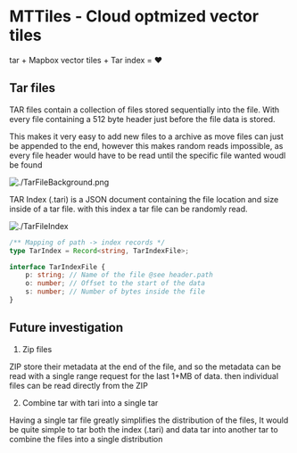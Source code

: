 # MTTiles - Cloud optmized vector tiles

tar + Mapbox vector tiles + Tar index = :heart:



## Tar files

TAR files contain a collection of files stored sequentially into the file. With every file containing a 512 byte header just before the file data is stored.

This makes it very easy to add new files to a archive as move files can just be appended to the end, however this makes random reads impossible, as every file header would have to be read until the specific file wanted woudl be found 

![./TarFileBackground.png]()


TAR Index (.tari) is a JSON document containing the file location and size inside of a tar file. with this index a tar file can be randomly read.

![./TarFileIndex]()

```typescript
/** Mapping of path -> index records */
type TarIndex = Record<string, TarIndexFile>;

interface TarIndexFile {
    p: string; // Name of the file @see header.path
    o: number; // Offset to the start of the data
    s: number; // Number of bytes inside the file 
}
```

## Future investigation

1. Zip files

ZIP store their metadata at the end of the file, and so the metadata can be read with a single range request for the last 1+MB of data.
then individual files can be read directly from the ZIP

2. Combine tar with tari into a single tar

Having a single tar file greatly simplifies the distribution of the files, It would be quite simple to tar both the index (.tari) and data tar into another tar to combine the files into a single distribution